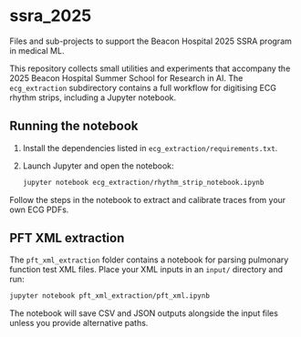 # ssra_2025
Files and sub-projects to support the Beacon Hospital 2025 SSRA program in medical ML.

This repository collects small utilities and experiments that accompany the 2025
Beacon Hospital Summer School for Research in AI.  The `ecg_extraction`
subdirectory contains a full workflow for digitising ECG rhythm strips,
including a Jupyter notebook.

## Running the notebook

1. Install the dependencies listed in
   `ecg_extraction/requirements.txt`.
2. Launch Jupyter and open the notebook:

   ```bash
   jupyter notebook ecg_extraction/rhythm_strip_notebook.ipynb
   ```

Follow the steps in the notebook to extract and calibrate traces from your own
ECG PDFs.

## PFT XML extraction

The `pft_xml_extraction` folder contains a notebook for parsing pulmonary function test XML files.
Place your XML inputs in an `input/` directory and run:

```bash
jupyter notebook pft_xml_extraction/pft_xml.ipynb
```

The notebook will save CSV and JSON outputs alongside the input files unless you provide alternative paths.
